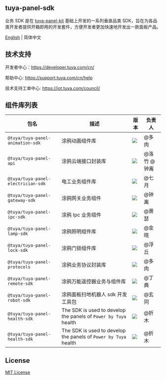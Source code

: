 ## tuya-panel-sdk

业务 SDK 是在 [tuya-panel-kit](https://github.com/tuya/tuya-panel-kit) 基础上开发的一系列垂直品类 SDK，旨在为各品类开发者提供开箱即用的开发套件，方便开发者更加快速地开发出一款面板产品。

[English](./README.md) | 简体中文

## 技术支持

开发者中心：https://developer.tuya.com/cn/

帮助中心: https://support.tuya.com/cn/help

技术支持工单中心: https://iot.tuya.com/council/

## 组件库列表

| 包名                               | 描述                              | 版本                                                         | 负责人 |
| ---------------------------------- | --------------------------------- | ------------------------------------------------------------ | ------ |
| `@tuya/tuya-panel-animation-sdk`   | 涂鸦动画组件库                    | [![](https://img.shields.io/npm/v/@tuya/tuya-panel-animation-sdk/latest.svg)](https://www.npmjs.com/package/@tuya/tuya-panel-animation-sdk) | @多肉  |
| `@tuya/tuya-panel-api`             | 涂鸦云端接口封装库                | [![](https://img.shields.io/npm/v/@tuya/tuya-panel-api/latest.svg)](https://www.npmjs.com/package/@tuya/tuya-panel-api) | @洛竹 @钟离  |
| `@tuya/tuya-panel-electrician-sdk` | 电工业务组件库                    | [![](https://img.shields.io/npm/v/@tuya/tuya-panel-electrician-sdk/latest.svg)](https://www.npmjs.com/package/@tuya/tuya-panel-electrician-sdk) | @七月  |
| `@tuya/tuya-panel-gateway-sdk`     | 涂鸦网关业务组件                   | [![](https://img.shields.io/npm/v/@tuya/tuya-panel-gateway-sdk/latest.svg)](https://www.npmjs.com/package/@tuya/tuya-panel-gateway-sdk) | @钟离  |
| `@tuya/tuya-panel-ipc-sdk`         | 涂鸦 Ipc 业务组件                 | [![](https://img.shields.io/npm/v/@tuya/tuya-panel-ipc-sdk/latest.svg)](https://www.npmjs.com/package/@tuya/tuya-panel-ipc-sdk) | @萧瑟  |
| `@tuya/tuya-panel-lamp-sdk` | 涂鸦照明组件库 | [![](https://img.shields.io/npm/v/@tuya/tuya-panel-lamp-sdk/latest.svg)](https://www.npmjs.com/package/@tuya/tuya-panel-lamp-sdk) | @金晓 |
| `@tuya/tuya-panel-lock-sdk` | 涂鸦门锁组件库 | [![](https://img.shields.io/npm/v/@tuya/tuya-panel-lock-sdk/latest.svg)](https://www.npmjs.com/package/@tuya/tuya-panel-lock-sdk) | @浮丘 |
| `@tuya/tuya-panel-protocols` | 涂鸦业务协议封装库 | [![](https://img.shields.io/npm/v/@tuya/tuya-panel-protocols/latest.svg)](https://www.npmjs.com/package/@tuya/tuya-panel-protocols) | @多肉 |
| `@tuya/tuya-panel-remote-sdk` | 涂鸦万能遥控器业务与组件库 | [![](https://img.shields.io/npm/v/@tuya/tuya-panel-remote-sdk/latest.svg)](https://www.npmjs.com/package/@tuya/tuya-panel-remote-sdk) | @丁典 |
| `@tuya/tuya-panel-robot-sdk`       | 涂鸦面板扫地机器人 sdk 开发工具包 | [![](https://img.shields.io/npm/v/@tuya/tuya-panel-robot-sdk/latest.svg)](https://www.npmjs.com/package/@tuya/tuya-panel-robot-sdk) | @玄同  |
| `@tuya/tuya-panel-health-sdk`     | The SDK is used to develop the panels of `Power by Tuya` health  | [![](https://img.shields.io/npm/v/@tuya/tuya-panel-health-sdk/latest.svg)](https://www.npmjs.com/package/@tuya/tuya-panel-health-sdk) | @折木  |
| `@tuya/tuya-panel-health-sdk`     | The SDK is used to develop the panels of `Power by Tuya` health  | [![](https://img.shields.io/npm/v/@tuya/tuya-panel-health-sdk/latest.svg)](https://www.npmjs.com/package/@tuya/tuya-panel-health-sdk) | @折木  |

## License

[MIT License](https://github.com/tuya/tuya-iotos-embeded-sdk-multimedia/blob/master/LICENSE)

